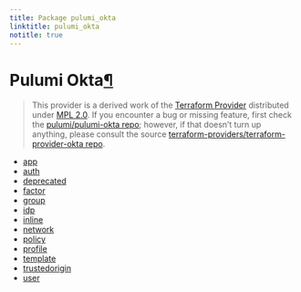 ```yaml
---
title: Package pulumi_okta
linktitle: pulumi_okta
notitle: true
---
```


<div class="section" id="pulumi-okta">
<h1>Pulumi Okta<a class="headerlink" href="#pulumi-okta" title="Permalink to this headline">¶</a></h1>
<blockquote>
<div><p>This provider is a derived work of the <a class="reference external" href="https://github.com/terraform-providers/terraform-provider-okta">Terraform Provider</a> distributed under
<a class="reference external" href="https://www.mozilla.org/en-US/MPL/2.0/">MPL 2.0</a>. If you encounter a bug or missing feature, first check the
<a class="reference external" href="https://github.com/pulumi/pulumi-okta/issues">pulumi/pulumi-okta repo</a>; however, if that doesn’t turn up
anything, please consult the source <a class="reference external" href="https://github.com/terraform-providers/terraform-provider-okta/issues">terraform-providers/terraform-provider-okta repo</a>.</p>
</div></blockquote>
<div class="toctree-wrapper compound">
<ul>
<li class="toctree-l1"><a class="reference internal" href="app/">app</a></li>
<li class="toctree-l1"><a class="reference internal" href="auth/">auth</a></li>
<li class="toctree-l1"><a class="reference internal" href="deprecated/">deprecated</a></li>
<li class="toctree-l1"><a class="reference internal" href="factor/">factor</a></li>
<li class="toctree-l1"><a class="reference internal" href="group/">group</a></li>
<li class="toctree-l1"><a class="reference internal" href="idp/">idp</a></li>
<li class="toctree-l1"><a class="reference internal" href="inline/">inline</a></li>
<li class="toctree-l1"><a class="reference internal" href="network/">network</a></li>
<li class="toctree-l1"><a class="reference internal" href="policy/">policy</a></li>
<li class="toctree-l1"><a class="reference internal" href="profile/">profile</a></li>
<li class="toctree-l1"><a class="reference internal" href="template/">template</a></li>
<li class="toctree-l1"><a class="reference internal" href="trustedorigin/">trustedorigin</a></li>
<li class="toctree-l1"><a class="reference internal" href="user/">user</a></li>
</ul>
</div>
</div>
